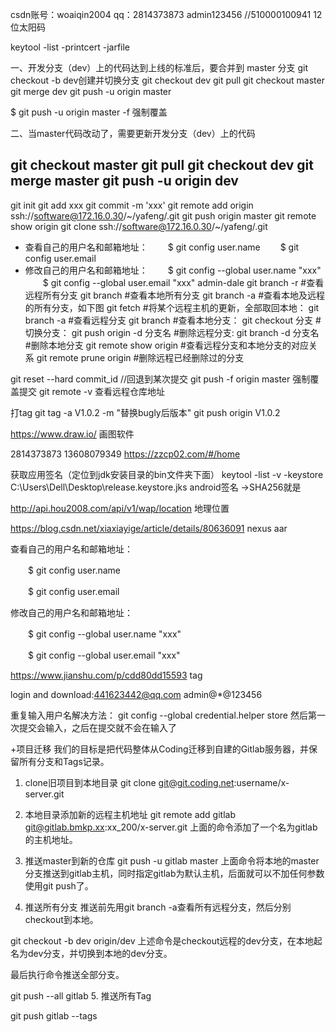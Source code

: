 csdn账号：woaiqin2004
qq：2814373873 admin123456
//510000100941  12位太阳码

keytool -list -printcert -jarfile

一、开发分支（dev）上的代码达到上线的标准后，要合并到 master 分支
git checkout -b dev创建并切换分支
git checkout dev
git pull
git checkout master
git merge dev
git push -u origin master

$ git push -u origin master -f 强制覆盖

二、当master代码改动了，需要更新开发分支（dev）上的代码

git checkout master 
git pull 
git checkout dev
git merge master 
git push -u origin dev
--------------------- 
git init
git add xxx
git commit -m 'xxx'
 git remote add origin ssh://software@172.16.0.30/~/yafeng/.git
git push origin master 
git remote show origin
git clone ssh://software@172.16.0.30/~/yafeng/.git


- 查看自己的用户名和邮箱地址：
　　$ git config user.name
　　$ git config user.email
- 修改自己的用户名和邮箱地址：
　　$ git config --global user.name "xxx"
　　$ git config --global user.email "xxx"
admin-dale
git branch -r       #查看远程所有分支
git branch           #查看本地所有分支
git branch -a       #查看本地及远程的所有分支，如下图
git fetch   #将某个远程主机的更新，全部取回本地：
git branch -a  #查看远程分支
git branch  #查看本地分支：
git checkout 分支 #切换分支：
git push origin -d 分支名  #删除远程分支: 
git branch -d 分支名  #删除本地分支
git remote show origin  #查看远程分支和本地分支的对应关系
git remote prune origin #删除远程已经删除过的分支

git reset --hard commit_id //回退到某次提交
git push -f origin master  强制覆盖提交
git remote -v 查看远程仓库地址

打tag
git tag -a V1.0.2 -m "替换bugly后版本"
git push origin V1.0.2

https://www.draw.io/  画图软件

2814373873  13608079349
https://zzcp02.com/#/home

获取应用签名（定位到jdk安装目录的bin文件夹下面）
keytool -list -v -keystore C:\Users\Dell\Desktop\release.keystore.jks
android签名 ->SHA256就是

http://api.hou2008.com/api/v1/wap/location 地理位置

https://blog.csdn.net/xiaxiayige/article/details/80636091  nexus aar


查看自己的用户名和邮箱地址：

　　$ git config user.name

　　$ git config user.email

修改自己的用户名和邮箱地址：

　　$ git config --global user.name "xxx"

　　$ git config --global user.email "xxx"

https://www.jianshu.com/p/cdd80dd15593  tag

login and download:441623442@qq.com  admin@*@123456

重复输入用户名解决方法： git config --global credential.helper store  然后第一次提交会输入，之后在提交就不会在输入了

+项目迁移
我们的目标是把代码整体从Coding迁移到自建的Gitlab服务器，并保留所有分支和Tags记录。

1. clone旧项目到本地目录
git clone git@git.coding.net:username/x-server.git
2. 本地目录添加新的远程主机地址
git remote add gitlab git@gitlab.bmkp.xx:xx_200/x-server.git
上面的命令添加了一个名为gitlab的主机地址。

3. 推送master到新的仓库
git push -u gitlab master
上面命令将本地的master分支推送到gitlab主机，同时指定gitlab为默认主机，后面就可以不加任何参数使用git push了。

4. 推送所有分支
推送前先用git branch -a查看所有远程分支，然后分别checkout到本地。

git checkout -b dev origin/dev
上述命令是checkout远程的dev分支，在本地起名为dev分支，并切换到本地的dev分支。

最后执行命令推送全部分支。

git push --all gitlab
5. 推送所有Tag

git push gitlab --tags
